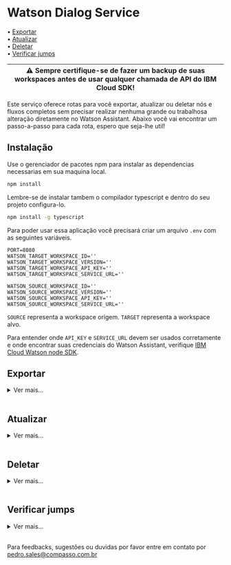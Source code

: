 # Watson Dialog Service

• [Exportar](#exportar)</br>
• [Atualizar](#atualizar)</br>
• [Deletar](#deletar)</br>
• [Verificar jumps](#jumps)</br>

| :warning: **Sempre** certifique-se de fazer um backup de suas workspaces antes de usar qualquer chamada de API do IBM Cloud SDK! |
| --- |

Este serviço oferece rotas para você exportar, atualizar ou deletar nós e fluxos completos sem precisar realizar nenhuma grande ou trabalhosa alteração diretamente no Watson Assistant. Abaixo você vai encontrar um passo-a-passo para cada rota, espero que seja-lhe util!

## Instalação

Use o gerenciador de pacotes npm para instalar as dependencias necessarias em sua maquina local.

```bash
npm install
```

Lembre-se de instalar tambem o compilador typescript e dentro do seu projeto configura-lo.

```bash
npm install -g typescript
```

Para poder usar essa aplicação você precisará criar um arquivo `.env` com as seguintes variáveis.

```.env
PORT=8080
WATSON_TARGET_WORKSPACE_ID=''
WATSON_TARGET_WORKSPACE_VERSION=''
WATSON_TARGET_WORKSPACE_API_KEY=''
WATSON_TARGET_WORKSPACE_SERVICE_URL=''

WATSON_SOURCE_WORKSPACE_ID=''
WATSON_SOURCE_WORKSPACE_VERSION=''
WATSON_SOURCE_WORKSPACE_API_KEY=''
WATSON_SOURCE_WORKSPACE_SERVICE_URL=''
```

`SOURCE` representa a workspace origem.
`TARGET` representa a workspace alvo.

Para entender onde `API_KEY` e `SERVICE_URL` devem ser usados corretamente ​​e onde encontrar suas credenciais do Watson Assistant, verifique [IBM Cloud Watson node SDK](https://github.com/watson-developer-cloud/node-sdk#assistant-v1 ).

## Exportar

<details> <summary> Ver mais... </summary>
Exporte uma árvore de diálogo inteira em uma workspace diferente a partir da qual a árvore foi originalmente criada.

## Uso

Com sua árvore de diálogo criada e seu arquivo `.env` pronto, você irá coletar o **dialog_node** do nó inicial da arvore que você quer exportar. Lembre-se de anota-lo em algum lugar.

Então rode estes comandos nesta ordem:

```bash
npm run build
```

```bash
npm start
```

Acessando a rota `/dialogtree/add` e realizando uma requisição **POST** com o body desta forma abaixo, onde `parentNodeId` é o nó em que se inicia o fluxo e `importNodeId` é o ultimo nó da arvore inteira de dialogo do Watson, neste exemplo sendo por padrão o `Anything else`:

```json
{
    "parentNodeId": "node_9_9999999999",
    "importNodeId": "Anything else"
}
```

> se sua `target` workspace for igual a sua `source` workspace apenas não contendo este novo fluxo que deseja exportar, o fluxo será exportado no exato lugar que ele se encontra na `target` workspace.

| :warning: Lembre se que se jumps são realizados para nós que não estão sendo exportados, esta aplicação irá deleta-los para evitar problemas decorridos na exportação para `target` workspace(Essa validação não afeta o fluxo original na `source` workspace). |
| --- |

E simples assim **toda a sua árvore de diálogo** é exportada de uma workspace para outra sem nenhum retrabalho pesado! :)

## Erros

Quando o codigo do ultimo nó esta ausente na workspace de destino.</br>

```json
{
    "status":400,
    "error":"Import node not found"
}
```

Quando o codigo do parentNode não é encontrado na workspace de origem.</br>

```json
{
    "status": 400,
    "error": "Entry point node required"
}
```

Erros de árvore invalida e colisões ocorrerão quando alguns de seus nós de exportação estiverem mal definidos na workspace de origem ou já existirem na sua workspace de destino.</br>

```json
{
    "status": 400,
    "error": "Invalid tree detected. Dialog node 'node_1_1658504403239' is poorly defined. Check its parent or previous_sibling value.",
    "message": "Bad Request"
}
```

</details></br>

## Atualizar

<details> <summary> Ver mais... </summary>

Para atualizar um nó especifico você utilizará:

.env

```.env
PORT=8080
WATSON_TARGET_WORKSPACE_ID=''
WATSON_TARGET_WORKSPACE_VERSION=''
WATSON_TARGET_WORKSPACE_API_KEY=''
WATSON_TARGET_WORKSPACE_SERVICE_URL=''
```

Rota: `nodes/update`

Metodo: `POST`

body:

```json
{
  "dialogNodeId": "",
  "toModifyData": "",
  "attributeToModifyName": ""
}
```

**dialogNodeId**: Id do nó de dialogo.</br></br>
**attributeToModifyName**: Nome do atributo a ser modificado.
<li>newContext</li>
<li>newDialogNode</li>
<li>newDescription</li>
<li>newConditions</li>
<li>newParent</li>
<li>newPreviousSibling</li>
<li>newOutput</li>
<li>newMetadata</li>
<li>newNextStep</li>
<li>newTitle</li>
<li>newType</li>
<li>newEventName</li>
<li>newVariable</li>
<li>newActions</li>
<li>newDigressIn</li>
<li>newDigressOut</li>
<li>newDigressOutSlots</li>
<li>newUserLabel</li>
<li>newDisambiguationOptOut</li>
<li>includeAudit</li></br>

**toModifyData**: Nova informação que será utilizada para atualizar o nó.</br>
<li>string</li>
<li>int</li>
<li>object</li>
<li>array</li></br></br>

Retorno:

```json
{
    "statusCode": "200",
}
```

</details></br>

## Deletar

<details> <summary> Ver mais... </summary>

Para deletar um nó especifico você utilizará:

.env

```.env
PORT=8080
WATSON_TARGET_WORKSPACE_ID=''
WATSON_TARGET_WORKSPACE_VERSION=''
WATSON_TARGET_WORKSPACE_API_KEY=''
WATSON_TARGET_WORKSPACE_SERVICE_URL=''
```

Rota: `nodes/delete`

Metodo: `DELETE`

body:

```json
{
  "dialogNodeId": ""
}
```

**dialogNodeId**: Id do nó de dialogo.</br></br>

Retorno:

```json
{
    "statusCode": "200",
}
```

</details></br>

## Verificar jumps

<details> <summary> Ver mais... </summary>

Para validar jumps dentro de um fluxo especifico você utilizará:

.env

```.env
PORT=8080
WATSON_TARGET_WORKSPACE_ID=''
WATSON_TARGET_WORKSPACE_VERSION=''
WATSON_TARGET_WORKSPACE_API_KEY=''
WATSON_TARGET_WORKSPACE_SERVICE_URL=''
```

Rota: `nodes/jumps`

Metodo: `GET`

body:

```json
{
  "dialogNodesId": ""
}
```

**dialogNodesId**: Id do nó de dialogo.</br></br>

Retorno:

```json
{
    "status": 200,
    "body": {
        "dialogTreeJumpsDetails": [
            {
                "jump_details": {
                    "to": "node_1_1111111111111",
                    "from": {
                        "title": "Node Title",
                        "id": "node_1_1111111111111"
                    }
                }
            }
        ]
    }
}
```

</details></br>

Para feedbacks, sugestões ou duvidas por favor entre em contato por pedro.sales@compasso.com.br
